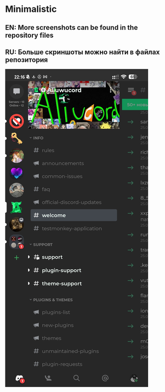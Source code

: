 # Minimalistic
## EN: More screenshots can be found in the repository files
## RU: Больше скриншоты можно найти в файлах репозитория
![Screenshot](https://raw.githubusercontent.com/b3bro/bebro-discord-theme/main/Screenshot_2024-02-25-22-16-14-601_com.aliucord.jpg?raw=true "Optional Title")
